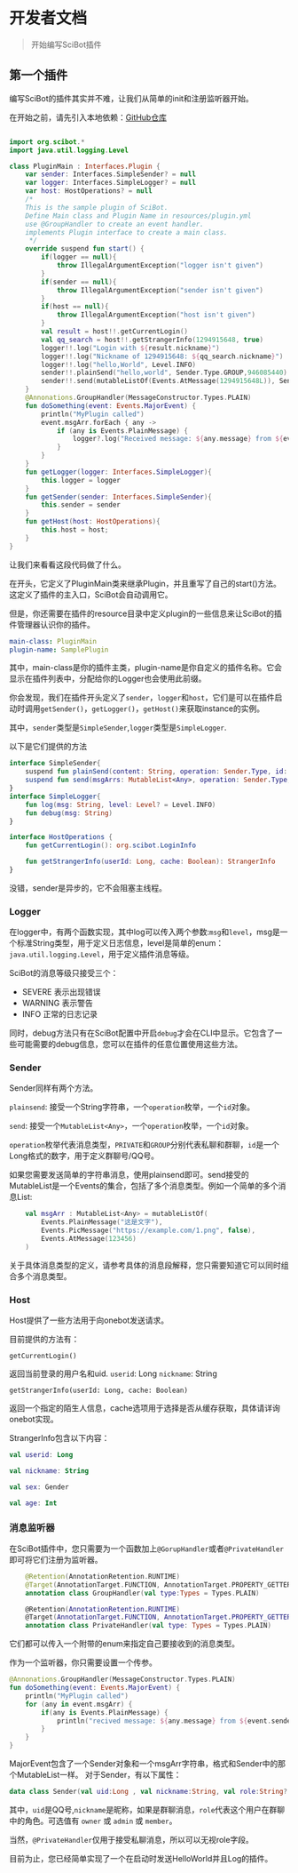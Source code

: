# 开发者文档

> 开始编写SciBot插件

## 第一个插件

编写SciBot的插件其实并不难，让我们从简单的init和注册监听器开始。

在开始之前，请先引入本地依赖：[GitHub仓库](https://github.com/QuantumOriginal/Scibot-Dependencies)

```Kotlin

import org.scibot.*
import java.util.logging.Level

class PluginMain : Interfaces.Plugin {
    var sender: Interfaces.SimpleSender? = null
    var logger: Interfaces.SimpleLogger? = null
    var host: HostOperations? = null
    /*
    This is the sample plugin of SciBot.
    Define Main class and Plugin Name in resources/plugin.yml
    use @GroupHandler to create an event handler.
    implements Plugin interface to create a main class.
     */
    override suspend fun start() {
        if(logger == null){
            throw IllegalArgumentException("logger isn't given")
        }
        if(sender == null){
            throw IllegalArgumentException("sender isn't given")
        }
        if(host == null){
            throw IllegalArgumentException("host isn't given")
        }
        val result = host!!.getCurrentLogin()
        val qq_search = host!!.getStrangerInfo(1294915648, true)
        logger!!.log("Login with ${result.nickname}")
        logger!!.log("Nickname of 1294915648: ${qq_search.nickname}")
        logger!!.log("hello,World", Level.INFO)
        sender!!.plainSend("hello,world", Sender.Type.GROUP,946085440)
        sender!!.send(mutableListOf(Events.AtMessage(1294915648L)), Sender.Type.GROUP, 946085440)
    }
    @Annonations.GroupHandler(MessageConstructor.Types.PLAIN)
    fun doSomething(event: Events.MajorEvent) {
        println("MyPlugin called")
        event.msgArr.forEach { any ->
            if (any is Events.PlainMessage) {
                logger?.log("Received message: ${any.message} from ${event.sender.uid}")
            }
        }
    }
    fun getLogger(logger: Interfaces.SimpleLogger){
        this.logger = logger
    }
    fun getSender(sender: Interfaces.SimpleSender){
        this.sender = sender
    }
    fun getHost(host: HostOperations){
        this.host = host;
    }
}
```
让我们来看看这段代码做了什么。

在开头，它定义了PluginMain类来继承Plugin，并且重写了自己的start()方法。这定义了插件的主入口，SciBot会自动调用它。

但是，你还需要在插件的resource目录中定义plugin的一些信息来让SciBot的插件管理器认识你的插件。
```yml
main-class: PluginMain
plugin-name: SamplePlugin
```
其中，main-class是你的插件主类，plugin-name是你自定义的插件名称。它会显示在插件列表中，分配给你的Logger也会使用此前缀。

你会发现，我们在插件开头定义了`sender`，`logger`和`host`，它们是可以在插件启动时调用`getSender()`，`getLogger()`，`getHost()`来获取instance的实例。

其中，`sender`类型是`SimpleSender`,`logger`类型是`SimpleLogger`.

以下是它们提供的方法

```kotlin
interface SimpleSender{
    suspend fun plainSend(content: String, operation: Sender.Type, id: Long)
    suspend fun send(msgArrs: MutableList<Any>, operation: Sender.Type, id: Long)
}
interface SimpleLogger{
    fun log(msg: String, level: Level? = Level.INFO)
    fun debug(msg: String)
}

interface HostOperations {
    fun getCurrentLogin(): org.scibot.LoginInfo

    fun getStrangerInfo(userId: Long, cache: Boolean): StrangerInfo
}
```
没错，sender是异步的，它不会阻塞主线程。
### Logger

在logger中，有两个函数实现，其中log可以传入两个参数:`msg`和`level`，msg是一个标准String类型，用于定义日志信息，level是简单的enum：`java.util.logging.Level`，用于定义插件消息等级。

SciBot的消息等级只接受三个：
- SEVERE    表示出现错误
- WARNING   表示警告
- INFO      正常的日志记录

同时，debug方法只有在SciBot配置中开启`debug`才会在CLI中显示。它包含了一些可能需要的debug信息，您可以在插件的任意位置使用这些方法。

### Sender

Sender同样有两个方法。

`plainsend`: 接受一个String字符串，一个`operation`枚举，一个`id`对象。

`send`: 接受一个`MutableList<Any>`，一个`operation`枚举，一个`id`对象。

`operation`枚举代表消息类型，`PRIVATE`和`GROUP`分别代表私聊和群聊，`id`是一个Long格式的数字，用于定义群聊号/QQ号。

如果您需要发送简单的字符串消息，使用plainsend即可。send接受的MutableList是一个Events的集合，包括了多个消息类型。例如一个简单的多个消息List:

```kotlin
    val msgArr : MutableList<Any> = mutableListOf(
        Events.PlainMessage("这是文字"),
        Events.PicMessage("https://example.com/1.png", false),
        Events.AtMessage(123456)
    )
```
关于具体消息类型的定义，请参考具体的消息段解释，您只需要知道它可以同时组合多个消息类型。
### Host

Host提供了一些方法用于向onebot发送请求。

目前提供的方法有：

`getCurrentLogin()` 

返回当前登录的用户名和uid. `userid`: Long
`nickname`: String

`getStrangerInfo(userId: Long, cache: Boolean)`

返回一个指定的陌生人信息，cache选项用于选择是否从缓存获取，具体请详询onebot实现。

StrangerInfo包含以下内容： 
```Kotlin
val userid: Long

val nickname: String

val sex: Gender

val age: Int
```

### 消息监听器

在SciBot插件中，您只需要为一个函数加上`@GorupHandler`或者`@PrivateHandler`即可将它们注册为监听器。

```kotlin
    @Retention(AnnotationRetention.RUNTIME)
    @Target(AnnotationTarget.FUNCTION, AnnotationTarget.PROPERTY_GETTER, AnnotationTarget.PROPERTY_SETTER)
    annotation class GroupHandler(val type:Types = Types.PLAIN)

    @Retention(AnnotationRetention.RUNTIME)
    @Target(AnnotationTarget.FUNCTION, AnnotationTarget.PROPERTY_GETTER, AnnotationTarget.PROPERTY_SETTER)
    annotation class PrivateHandler(val type: Types = Types.PLAIN)
```
它们都可以传入一个附带的enum来指定自己要接收到的消息类型。

作为一个监听器，你只需要设置一个传参。

```kotlin
@Annonations.GroupHandler(MessageConstructor.Types.PLAIN)
fun doSomething(event: Events.MajorEvent) {
    println("MyPlugin called")
    for (any in event.msgArr) {
        if(any is Events.PlainMessage) {
            println("recived message: ${any.message} from ${event.sender.uid}")
        }
    }
}
```
MajorEvent包含了一个Sender对象和一个msgArr字符串，格式和Sender中的那个MutableList一样。
对于Sender，有以下属性：
```kotlin
data class Sender(val uid:Long , val nickname:String, val role:String? = "private")
```
其中，`uid`是QQ号,`nickname`是昵称，如果是群聊消息，`role`代表这个用户在群聊中的角色。可选值有 `owner` 或 `admin` 或 `member`。

当然，`@PrivateHandler`仅用于接受私聊消息，所以可以无视role字段。

目前为止，您已经简单实现了一个在启动时发送HelloWorld并且Log的插件。
